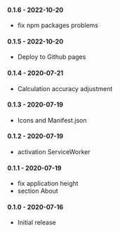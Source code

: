 #### 0.1.6 - 2022-10-20

- fix npm packages problems

#### 0.1.5 - 2022-10-20

- Deploy to Github pages

#### 0.1.4 - 2020-07-21

- Calculation accuracy adjustment

#### 0.1.3 - 2020-07-19

- Icons and Manifest.json

#### 0.1.2 - 2020-07-19

- activation ServiceWorker

#### 0.1.1 - 2020-07-19

- fix application height
- section About

#### 0.1.0 - 2020-07-16

- Initial release
